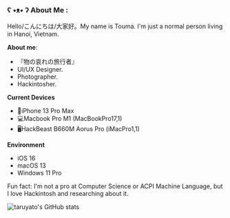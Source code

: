 ### ʕ •ᴥ• ʔ About Me :
Hello/こんにちは/大家好。My name is Touma. I'm just a normal person living in Hanoi, Vietnam.

**About me**:
- 『物の哀れの旅行者』
- UI/UX Designer.
- Photographer.
- Hackintosher.

**Current Devices**
- 📱iPhone 13 Pro Max
- 💻Macbook Pro M1 (MacBookPro17,1)
- 🖥️HackBeast B660M Aorus Pro (iMacPro1,1)

**Environment**
- iOS 16
- macOS 13
- Windows 11 Pro

Fun fact: I'm not a pro at Computer Science or ACPI Machine Language, but I love Hackintosh and researching about it.

![taruyato's GitHub stats](https://github-readme-stats.vercel.app/api?username=taruyato&theme=tokyonight&hide_border=true&include_all_commits=true&count_private=false)
